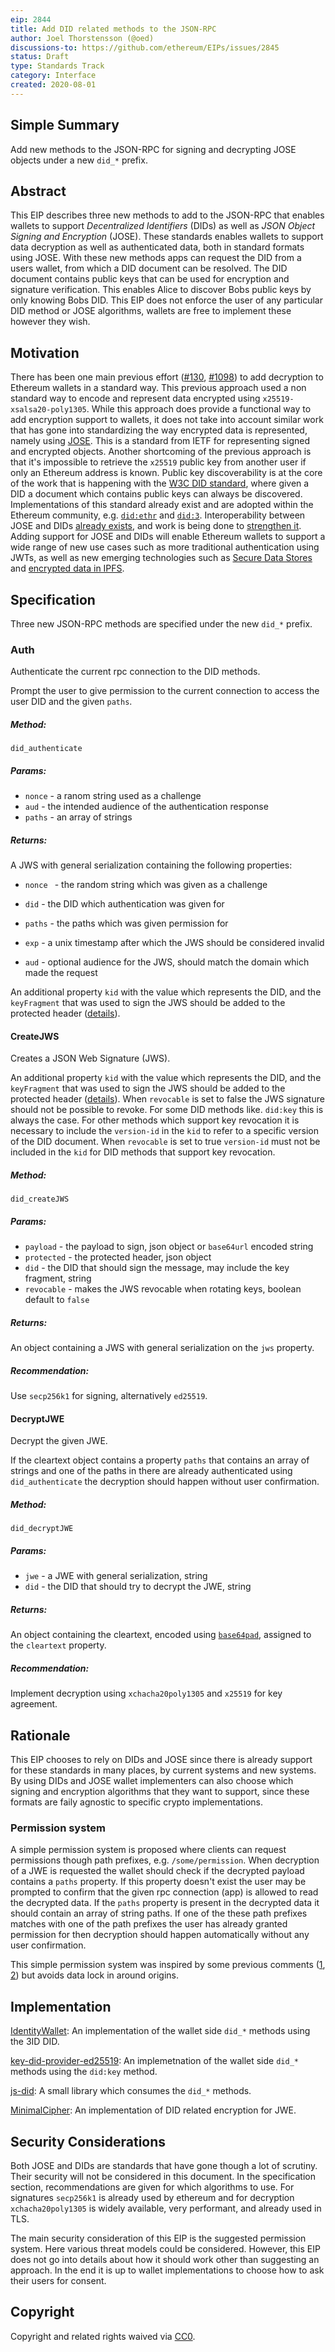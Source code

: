 ```yaml
---
eip: 2844
title: Add DID related methods to the JSON-RPC
author: Joel Thorstensson (@oed)
discussions-to: https://github.com/ethereum/EIPs/issues/2845
status: Draft
type: Standards Track
category: Interface
created: 2020-08-01
---
```


## Simple Summary
Add new methods to the JSON-RPC for signing and decrypting JOSE objects under a new `did_*` prefix.

## Abstract
This EIP describes three new methods to add to the JSON-RPC that enables wallets to support *Decentralized Identifiers* (DIDs) as well as *JSON Object Signing and Encryption* (JOSE). These standards enables wallets to support data decryption as well as authenticated data, both in standard formats using JOSE. With these new methods apps can request the DID from a users wallet, from which a DID document can be resolved. The DID document contains public keys that can be used for encryption and signature verification. This enables Alice to discover Bobs public keys by only knowing Bobs DID. This EIP does not enforce the user of any particular DID method or JOSE algorithms, wallets are free to implement these however they wish.

## Motivation
There has been one main previous effort ([#130](https://github.com/ethereum/EIPs/issues/130), [#1098](https://github.com/ethereum/EIPs/pull/1098)) to add decryption to Ethereum wallets in a standard way. This previous approach used a non standard way to encode and represent data encrypted using `x25519-xsalsa20-poly1305`. While this approach does provide a functional way to add encryption support to wallets, it does not take into account similar work that has gone into standardizing the way encrypted data is represented, namely using [JOSE](https://datatracker.ietf.org/wg/jose/documents/). This is a standard from IETF for representing signed and encrypted objects. Another shortcoming of the previous approach is that it's impossible to retrieve the `x25519` public key from another user if only an Ethereum address is known. Public key discoverability is at the core of the work that is happening with the [W3C DID standard](https://w3c.github.io/did-core), where given a DID a document which contains public keys can always be discovered. Implementations of this standard already exist and are adopted within the Ethereum community, e.g. [`did:ethr`](https://github.com/decentralized-identity/ethr-did-resolver/) and [`did:3`](https://github.com/3box/3id-resolver). Interoperability between JOSE and DIDs [already exists](https://github.com/decentralized-identity/did-jwt), and work is being done to [strengthen it](https://github.com/decentralized-identity/did-jose-extensions). Adding support for JOSE and DIDs will enable Ethereum wallets to support a wide range of new use cases such as more traditional authentication using JWTs, as well as new emerging technologies such as [Secure Data Stores](https://identity.foundation/secure-data-store/) and [encrypted data in IPFS](https://github.com/ipld/specs/pull/269).

## Specification
Three new JSON-RPC methods are specified under the new `did_*` prefix.

### Auth

Authenticate the current rpc connection to the DID methods.

Prompt the user to give permission to the current connection to access the user DID and the given `paths`.

##### Method: 

`did_authenticate`

##### Params:

* `nonce` - a ranom string used as a challenge
* `aud` - the intended audience of the authentication response
* `paths` - an array of strings

##### Returns:

A JWS with general serialization containing the following properties:

* `nonce ` - the random string which was given as a challenge

* `did` - the DID which authentication was given for
* `paths` - the paths which was given permission for
* `exp` - a unix timestamp after which the JWS should be considered invalid
* `aud` - optional audience for the JWS, should match the domain which made the request

An additional property `kid` with the value which represents the DID, and the `keyFragment` that was used to sign the JWS should be added to the protected header ([details](https://github.com/decentralized-identity/did-jose-extensions/issues/2)).


#### CreateJWS

Creates a JSON Web Signature (JWS).

An additional property `kid` with the value which represents the DID, and the `keyFragment` that was used to sign the JWS should be added to the protected header ([details](https://github.com/decentralized-identity/did-jose-extensions/issues/2)). When `revocable` is set to false the JWS signature should not be possible to revoke. For some DID methods like. `did:key` this is always the case. For other methods which support key revocation it is necessary to include the `version-id` in the `kid` to refer to a specific version of the DID document. When `revocable` is set to true `version-id` must not be included in the `kid` for DID methods that support key revocation.

##### Method:

`did_createJWS`

##### Params:

* `payload` - the payload to sign, json object or `base64url` encoded string
* `protected` - the protected header, json object
* `did` - the DID that should sign the message, may include the key fragment, string
* `revocable` - makes the JWS revocable when rotating keys, boolean default to `false`

##### Returns:

An object containing a JWS with general serialization on the `jws` property.

##### Recommendation:

Use `secp256k1` for signing, alternatively `ed25519`.



#### DecryptJWE

Decrypt the given JWE.

If the cleartext object contains a property `paths` that contains an array of strings and one of the paths in there are already authenticated using `did_authenticate` the decryption should happen without user confirmation.

##### Method: 

`did_decryptJWE`

##### Params:

* `jwe` - a JWE with general serialization, string
* `did` - the DID that should try to decrypt the JWE, string

##### Returns:

An object containing the cleartext, encoded using [`base64pad`](https://github.com/multiformats/multibase), assigned to the `cleartext` property.

##### Recommendation:

Implement decryption using `xchacha20poly1305` and `x25519` for key agreement.



## Rationale
This EIP chooses to rely on DIDs and JOSE since there is already support for these standards in many places, by current systems and new systems. By using DIDs and JOSE wallet implementers can also choose which signing and encryption algorithms that they want to support, since these formats are faily agnostic to specific crypto implementations.

### Permission system

A simple permission system is proposed where clients can request permissions though path prefixes, e.g. `/some/permission`. When decryption of a JWE is requested the wallet should check if the decrypted payload contains a `paths` property. If this property doesn't exist the user may be prompted to confirm that the given rpc connection (app) is allowed to read the decrypted data. If the `paths` property is present in the decrypted data it should contain an array of string paths. If one of the these path prefixes matches with one of the path prefixes the user has already granted permission for then decryption should happen automatically without any user confirmation.

This simple permission system was inspired by some previous comments ([1](https://github.com/ethereum/EIPs/issues/130#issuecomment-329770999), [2](https://medium.com/@wighawag/3-proposals-for-making-web3-a-better-experience-974f97765700)) but avoids data lock in around origins.

## Implementation

[IdentityWallet](https://github.com/3box/identity-wallet-js/): An implementation of the wallet side `did_*` methods using the 3ID DID.

[key-did-provider-ed25519](https://github.com/ceramicnetwork/key-did-provider-ed25519):  An implemetnation of the wallet side `did_*` methods using the `did:key` method.

[js-did](https://github.com/ceramicnetwork/js-did): A small library which consumes the `did_*` methods.

[MinimalCipher](https://github.com/digitalbazaar/minimal-cipher): An implementation of DID related encryption for JWE.

## Security Considerations

Both JOSE and DIDs are standards that have gone though a lot of scrutiny. Their security will not be considered in this document. In the specification section, recommendations are given for which algorithms to use. For signatures `secp256k1` is already used by ethereum and for decryption `xchacha20poly1305` is widely available, very performant, and already used in TLS.

The main security consideration of this EIP is the suggested permission system. Here various threat models could be considered. However, this EIP does not go into details about how it should work other than suggesting an approach. In the end it is up to wallet implementations to choose how to ask their users for consent.

## Copyright
Copyright and related rights waived via [CC0](https://creativecommons.org/publicdomain/zero/1.0/).
